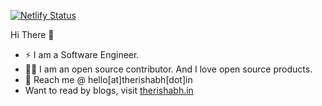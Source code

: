 [![Netlify Status](https://api.netlify.com/api/v1/badges/7085e378-7558-4d7e-8adc-6ed45d72f0c5/deploy-status)](https://github.com/Rishabh04-02/Rishabh04-02) 


Hi There 👋

* ⚡ I am a Software Engineer.
* 👨‍💻 I am an open source contributor. And I love open source products.
* 📇 Reach me @ hello[at]therishabh[dot]in
* Want to read by blogs, visit [therishabh.in](https://therishabh.in/blog/)
